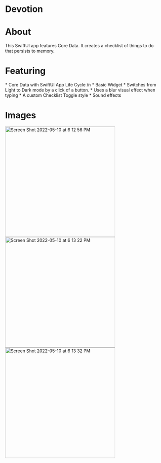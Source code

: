 # Devotion

<h1> About </h1>
This SwiftUI app features Core Data.  It creates a checklist of things to do that persists to memory.

<h1> Featuring </h1>
* Core Data with SwiftUI App Life Cycle /n
* Basic Widget
* Switches from Light to Dark mode by a click of a button.
* Uses a blur visual effect when typing 
* A custom Checklist Toggle style
* Sound effects

<h1> Images </h1>
<img width="356" alt="Screen Shot 2022-05-10 at 6 12 56 PM" src="https://user-images.githubusercontent.com/87610332/167730453-114b22c3-699c-4637-9be8-e7eb60e5c8d6.png">
<img width="356" alt="Screen Shot 2022-05-10 at 6 13 22 PM" src="https://user-images.githubusercontent.com/87610332/167730461-aed8bd3e-8513-44b8-ae6d-242c7d5175c2.png">
<img width="356" alt="Screen Shot 2022-05-10 at 6 13 32 PM" src="https://user-images.githubusercontent.com/87610332/167730476-b1ea7f45-f7c2-4c89-9fb8-20c772ec3159.png">

